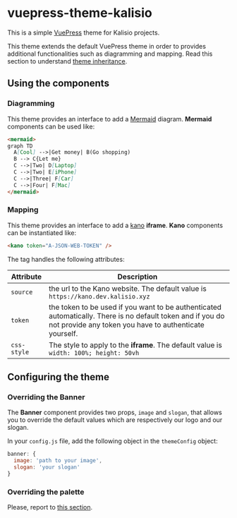 # vuepress-theme-kalisio

This is a simple [VuePress](https://vuepress.vuejs.org/) theme for Kalisio projects.

This theme extends the default VuePress theme in order to provides additional functionalities such as diagramming and mapping. Read this section to understand [theme inheritance](https://vuepress.vuejs.org/theme/inheritance.html#motivation).

## Using the components

### Diagramming

This theme provides an interface to add a [Mermaid](https://mermaid-js.github.io/mermaid/#/) diagram.
**Mermaid** components can be used like:

```md
<mermaid>
graph TD
  A[Cool] -->|Get money| B(Go shopping)
  B --> C{Let me}
  C -->|Two| D[Laptop]
  C -->|Two| E[iPhone]
  C -->|Three| F[Car]
  C -->|Four| F[Mac]
</mermaid>
```

### Mapping

This theme provides an interface to add a [kano](https://kalisio.github.io/kano/) **iframe**.
**Kano** components can be instantiated like:

```md
<kano token="A-JSON-WEB-TOKEN" />
```

The tag handles the following attributes:

| Attribute | Description |
| --- | --- |
| `source` | the url to the Kano website. The default value is `https://kano.dev.kalisio.xyz` |
| `token` | the token to be used if you want to be authenticated automatically. There is no default token and if you do not provide any token you have to authenticate yourself. |
| `css-style` | The style to apply to the **iframe**. The default value is `width: 100%; height: 50vh` |

## Configuring the theme

### Overriding the **Banner**

The **Banner** component provides two props, `image` and `slogan`, that allows you to override the default values which are respectively our logo and our slogan.

In your `config.js` file, add the following object in the `themeConfig` object:

```js
banner: {
  image: 'path to your image',
  slogan: 'your slogan'
}
```

### Overriding the palette

Please, report to [this section](https://vuepress.vuejs.org/config/#palette-styl).



